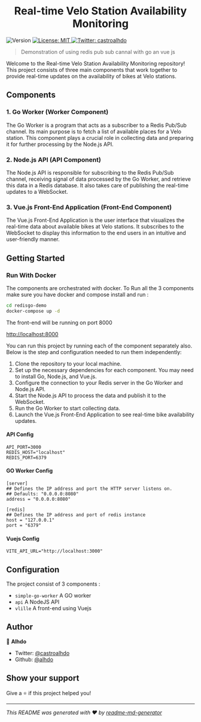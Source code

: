 <h1 align="center">Real-time Velo Station Availability Monitoring</h1>
<p>
  <img alt="Version" src="https://img.shields.io/badge/version-0.0.1-blue.svg?cacheSeconds=2592000" />
  <a href="#" target="_blank">
    <img alt="License: MIT" src="https://img.shields.io/badge/License-MIT-yellow.svg" />
  </a>
  <a href="https://twitter.com/castroalhdo" target="_blank">
    <img alt="Twitter: castroalhdo" src="https://img.shields.io/twitter/follow/castroalhdo.svg?style=social" />
  </a>
</p>

> Demonstration of using redis pub sub cannal with go an vue js

Welcome to the Real-time Velo Station Availability Monitoring repository! This project consists of three main components that work together to provide real-time updates on the availability of bikes at Velo stations.


## Components

### 1. Go Worker (Worker Component)
The Go Worker is a program that acts as a subscriber to a Redis Pub/Sub channel. Its main purpose is to fetch a list of available places for a Velo station. This component plays a crucial role in collecting data and preparing it for further processing by the Node.js API.


### 2. Node.js API (API Component)
The Node.js API is responsible for subscribing to the Redis Pub/Sub channel, receiving signal of data processed by the Go Worker, and retrieve this data in a Redis database. It also takes care of publishing the real-time updates to a WebSocket.

### 3. Vue.js Front-End Application (Front-End Component)

The Vue.js Front-End Application is the user interface that visualizes the real-time data about available bikes at Velo stations. It subscribes to the WebSocket to display this information to the end users in an intuitive and user-friendly manner.

## Getting Started

### Run With Docker
The components are orchestrated with docker. To Run all the 3 components make sure you have docker and compose install and run :

```sh
cd redisgo-demo
docker-compose up -d
```

The front-end will be running on port 8000

[http://localhost:8000](http://localhost:8000)

You can run this project by running each of the component separately also. Below is the step and configuration needed to run them independently:


1. Clone the repository to your local machine.
2. Set up the necessary dependencies for each component. You may need to install Go, Node.js, and Vue.js.
3. Configure the connection to your Redis server in the Go Worker and Node.js API.
4. Start the Node.js API to process the data and publish it to the WebSocket.
5. Run the Go Worker to start collecting data.
6. Launch the Vue.js Front-End Application to see real-time bike availability updates.

#### API Config
```
API_PORT=3000
REDIS_HOST="localhost"
REDIS_PORT=6379
```

#### GO Worker Config

```
[server]
## Defines the IP address and port the HTTP server listens on.
## Defaults: "0.0.0.0:8080"
address = "0.0.0.0:8080"

[redis]
## Defines the IP address and port of redis instance
host = "127.0.0.1"
port = "6379"
```

#### Vuejs Config

```
VITE_API_URL="http://localhost:3000"
```

## Configuration


The project consist of 3 components :
  - `simple-go-worker` A GO worker
  - `api` A NodeJS API
  - `vlille` A front-end using Vuejs

## Author

👤 **Alhdo**

* Twitter: [@castroalhdo](https://twitter.com/castroalhdo)
* Github: [@alhdo](https://github.com/alhdo)

## Show your support

Give a ⭐️ if this project helped you!

***
_This README was generated with ❤️ by [readme-md-generator](https://github.com/kefranabg/readme-md-generator)_